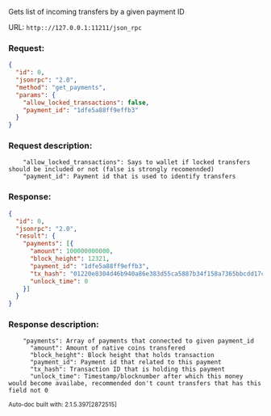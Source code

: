Gets list of incoming transfers by a given payment ID

URL: ```http:://127.0.0.1:11211/json_rpc```
### Request: 
```json
{
  "id": 0,
  "jsonrpc": "2.0",
  "method": "get_payments",
  "params": {
    "allow_locked_transactions": false,
    "payment_id": "1dfe5a88ff9effb3"
  }
}
```
### Request description: 
```
    "allow_locked_transactions": Says to wallet if locked transfers should be included or not (false is strongly recomennded)
    "payment_id": Payment id that is used to identify transfers

```
### Response: 
```json
{
  "id": 0,
  "jsonrpc": "2.0",
  "result": {
    "payments": [{
      "amount": 100000000000,
      "block_height": 12321,
      "payment_id": "1dfe5a88ff9effb3",
      "tx_hash": "01220e8304d46b940a86e383d55ca5887b34f158a7365bbcdd17c5a305814a93",
      "unlock_time": 0
    }]
  }
}
```
### Response description: 
```
    "payments": Array of payments that connected to given payment_id
      "amount": Amount of native coins transfered
      "block_height": Block height that holds transaction
      "payment_id": Payment id that related to this payment
      "tx_hash": Transaction ID that is holding this payment
      "unlock_time": Timestamp/blocknumber after which this money would become availabe, recommended don't count transfers that has this field not 0

```
<sub>Auto-doc built with: 2.1.5.397[2872515]</sub>